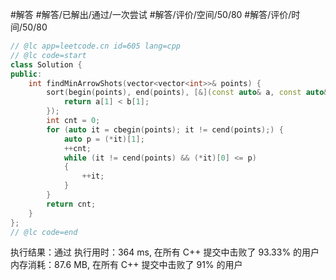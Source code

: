 #解答 #解答/已解出/通过/一次尝试 #解答/评价/空间/50/80 #解答/评价/时间/50/80

```C++
// @lc app=leetcode.cn id=605 lang=cpp
// @lc code=start
class Solution {
public:
    int findMinArrowShots(vector<vector<int>>& points) {
		sort(begin(points), end(points), [&](const auto& a, const auto& b){
			return a[1] < b[1];
		});
		int cnt = 0;
		for (auto it = cbegin(points); it != cend(points);) {
			auto p = (*it)[1];
			++cnt;
			while (it != cend(points) && (*it)[0] <= p)
			{
				++it;
			}
		}
		return cnt;
    }
};
// @lc code=end
```

执行结果：通过
执行用时：364 ms, 在所有 C++ 提交中击败了 93.33% 的用户
内存消耗：87.6 MB, 在所有 C++ 提交中击败了 91% 的用户